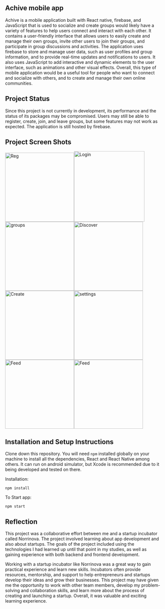 
## Achive mobile app

Achive is a mobile application built with React native, firebase, and JavaScript that is used to socialize and create groups would likely have a variety of features to help users connect and interact with each other. It contains a user-friendly interface that allows users to easily create and manage their own groups, invite other users to join their groups, and participate in group discussions and activities. The application uses firebase to store and manage user data, such as user profiles and group information, and to provide real-time updates and notifications to users. It also uses JavaScript to add interactive and dynamic elements to the user interface, such as animations and other visual effects. Overall, this type of mobile application would be a useful tool for people who want to connect and socialize with others, and to create and manage their own online communities.

## Project Status

Since this project is not currently in development, its performance and the status of its packages may be compromised. Users may still be able to register, create, join, and leave groups, but some features may not work as expected. The application is still hosted by firebase.

## Project Screen Shots

<img width="223" alt="Reg" src="https://user-images.githubusercontent.com/69583492/206919116-5e8f70e0-d9d1-4dd8-aa0b-a53c292bf9bd.png"><img width="228" alt="Login" src="https://user-images.githubusercontent.com/69583492/206919108-e49fccc7-1495-441a-bcc7-f631a293f2fa.png"> <img width="223" alt="groups" src="https://user-images.githubusercontent.com/69583492/206919011-7d4bd9c5-066b-48cd-b13b-1479020fbeb9.png"><img width="223" alt="Discover" src="https://user-images.githubusercontent.com/69583492/206919021-3b8f96f8-b2a5-4454-921e-b8b31218fa80.png"><img width="223" alt="Create" src="https://user-images.githubusercontent.com/69583492/206919042-c490249b-87de-4763-bea2-6bfd829e5262.png"><img width="223" alt="settings" src="https://user-images.githubusercontent.com/69583492/206919026-73be84ff-d1c8-4559-b907-5b1a9b88ad60.png"><img width="223" alt="Feed" src="https://user-images.githubusercontent.com/69583492/206919033-9aa933ce-30c1-47d8-b20a-4dc21414b32f.png"><img width="223" alt="Feed" src="https://user-images.githubusercontent.com/69583492/206921792-4518873d-aee2-4ef8-8ad3-951ea970cfba.png ">





## Installation and Setup Instructions

Clone down this repository. You will need `npm` installed globally on your machine  to install all the dependencies, React and React Native among others. It can run on android simulator, but Xcode is recommended due to it being developed and tested on there. 

Installation:

`npm install`  

To Start app:

`npm start`  

## Reflection

This project was a collaborative effort between me and a startup incubator called Norrinova. The project involved learning about app development and also about startups. The goals of the project included using the technologies I had learned up until that point in my studies, as well as gaining experience with both backend and frontend development. 

Working with a startup incubator like Norrinova was a great way to gain practical experience and learn new skills. Incubators often provide resources, mentorship, and support to help entrepreneurs and startups develop their ideas and grow their businesses. This project may have given me the opportunity to work with other team members, develop my problem-solving and collaboration skills, and learn more about the process of creating and launching a startup. Overall, it was valuable and exciting learning experience.

